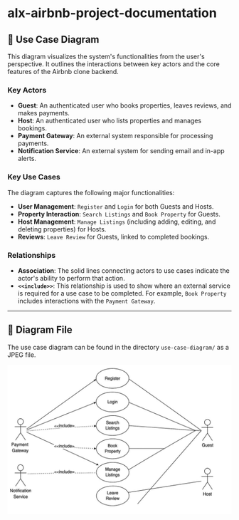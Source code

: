 # alx-airbnb-project-documentation

## 📂 Use Case Diagram

This diagram visualizes the system's functionalities from the user's perspective. It outlines the interactions between key actors and the core features of the Airbnb clone backend.

### Key Actors

* **Guest**: An authenticated user who books properties, leaves reviews, and makes payments.
* **Host**: An authenticated user who lists properties and manages bookings.
* **Payment Gateway**: An external system responsible for processing payments.
* **Notification Service**: An external system for sending email and in-app alerts.

### Key Use Cases

The diagram captures the following major functionalities:

* **User Management**: `Register` and `Login` for both Guests and Hosts.
* **Property Interaction**: `Search Listings` and `Book Property` for Guests.
* **Host Management**: `Manage Listings` (including adding, editing, and deleting properties) for Hosts.
* **Reviews**: `Leave Review` for Guests, linked to completed bookings.

### Relationships

* **Association**: The solid lines connecting actors to use cases indicate the actor's ability to perform that action.
* **`<<include>>`**: This relationship is used to show where an external service is required for a use case to be completed. For example, `Book Property` includes interactions with the `Payment Gateway`.

---

## 📎 Diagram File

The use case diagram can be found in the directory `use-case-diagram/` as a JPEG file.

![Use Case Diagram](use_case_diagram.jpeg)